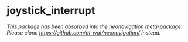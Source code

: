 joystick_interrupt
==================

*This package has been absorbed into the neonavigation meta-package. Please clone https://github.com/at-wat/neonavigation/ instead.*
